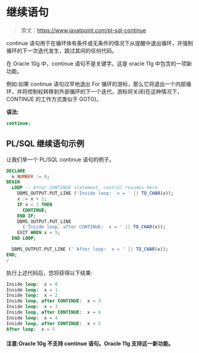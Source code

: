 # 继续语句

> 原文：<https://www.javatpoint.com/pl-sql-continue>

continue 语句用于在循环体有条件或无条件的情况下从提醒中退出循环，并强制循环的下一次迭代发生，跳过其间的任何代码。

在 Oracle 10g 中，continue 语句不是关键字。这是 oracle 11g 中包含的一项新功能。

例如:如果 continue 语句过早地退出 For 循环的游标，那么它将退出一个内部循环，并将控制权转移到外部循环的下一个迭代，游标将关闭(在这种情况下，CONTINUE 的工作方式类似于 GOTO)。

**语法:**

```sql
continue;

```

## PL/SQL 继续语句示例

让我们举一个 PL/SQL continue 语句的例子。

```sql
DECLARE
  x NUMBER := 0;
BEGIN
  LOOP -- After CONTINUE statement, control resumes here
    DBMS_OUTPUT.PUT_LINE ('Inside loop:  x = ' || TO_CHAR(x));
    x := x + 1;
    IF x < 3 THEN
      CONTINUE;
    END IF;
    DBMS_OUTPUT.PUT_LINE
      ('Inside loop, after CONTINUE:  x = ' || TO_CHAR(x));
    EXIT WHEN x = 5;
  END LOOP;

  DBMS_OUTPUT.PUT_LINE (' After loop:  x = ' || TO_CHAR(x));
END;
/

```

执行上述代码后，您将获得以下结果:

```sql
Inside loop:  x = 0
Inside loop:  x = 1
Inside loop:  x = 2
Inside loop, after CONTINUE:  x = 3
Inside loop:  x = 3
Inside loop, after CONTINUE:  x = 4
Inside loop:  x = 4
Inside loop, after CONTINUE:  x = 5
After loop:  x = 5

```

#### 注意:Oracle 10g 不支持 continue 语句。Oracle 11g 支持这一新功能。